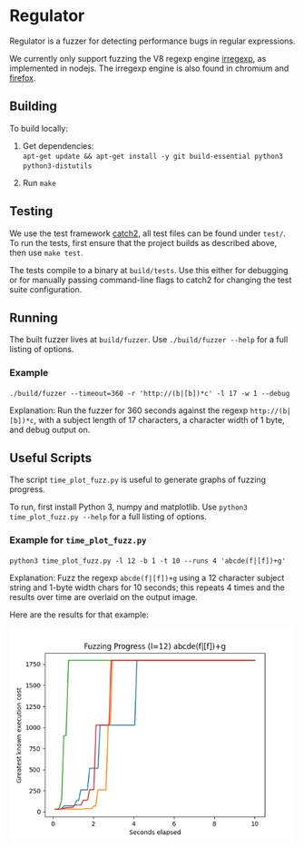 # Regulator

Regulator is a fuzzer for detecting performance bugs in regular expressions.

We currently only support fuzzing the V8 regexp engine [irregexp](https://blog.chromium.org/2009/02/irregexp-google-chromes-new-regexp.html), as implemented in nodejs. The irregexp engine is also found in chromium and [firefox](https://hacks.mozilla.org/2020/06/a-new-regexp-engine-in-spidermonkey/).


## Building

To build locally:

1. Get dependencies:\
`apt-get update &&
apt-get install -y git build-essential python3 python3-distutils`

2. Run `make`

## Testing

We use the test framework [catch2](https://github.com/catchorg/Catch2), all test files can be found under `test/`. To run the tests, first ensure that the project builds as described above, then use `make test`.

The tests compile to a binary at `build/tests`. Use this either for debugging or for manually passing command-line flags to catch2 for changing the test suite configuration.

## Running

The built fuzzer lives at `build/fuzzer`. Use `./build/fuzzer --help` for a full listing of options.

### Example

`./build/fuzzer --timeout=360 -r 'http://(b|[b])*c' -l 17 -w 1 --debug`

Explanation: Run the fuzzer for 360 seconds against the regexp `http://(b|[b])*c`, with a subject length of 17 characters, a character width of 1 byte, and debug output on.


## Useful Scripts

The script `time_plot_fuzz.py` is useful to generate graphs of fuzzing progress.

To run, first install Python 3, numpy and matplotlib. Use `python3 time_plot_fuzz.py --help` for a full listing of options.

### Example for `time_plot_fuzz.py`

`python3 time_plot_fuzz.py -l 12 -b 1 -t 10 --runs 4 'abcde(f|[f])+g'`

Explanation: Fuzz the regexp `abcde(f|[f])+g` using a 12 character subject string and 1-byte width chars for 10 seconds; this repeats 4 times and the results over time are overlaid on the output image.

Here are the results for that example:


<img src="example_fuzz_graph_output.png" alt="Fuzzing progress line graph" width=500px />

